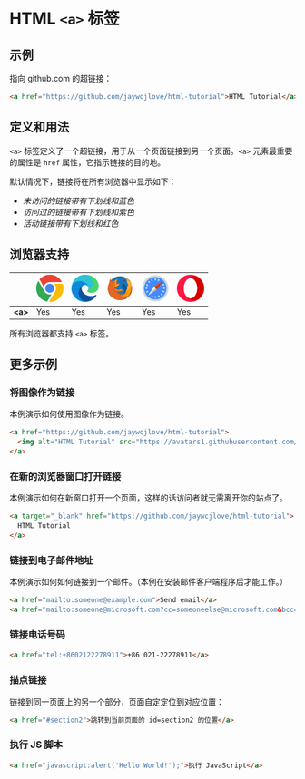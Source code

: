 HTML `<a>` 标签
===

## 示例

指向 github.com 的超链接：

```html
<a href="https://github.com/jaywcjlove/html-tutorial">HTML Tutorial</a>
```

## 定义和用法

`<a>` 标签定义了一个超链接，用于从一个页面链接到另一个页面。`<a>` 元素最重要的属性是 `href` 属性，它指示链接的目的地。

默认情况下，链接将在所有浏览器中显示如下：

- _未访问的链接带有下划线和蓝色_ <!--rehype:style=color: #0000ff; text-decoration: underline;-->
- _访问过的链接带有下划线和紫色_ <!--rehype:style=color: purple; text-decoration: underline;-->
- _活动链接带有下划线和红色_ <!--rehype:style=color: red; text-decoration: underline;-->


## 浏览器支持

| &nbsp; | ![chrome][1] | ![edge][2] | ![firefox][3] | ![safari][4] | ![opera][5] |
| ---- | ---- | ---- | ---- | ---- | ---- |
| __&lt;a&gt;__ | Yes | Yes | Yes | Yes | Yes |

所有浏览器都支持 `<a>` 标签。

## 更多示例

### 将图像作为链接

本例演示如何使用图像作为链接。

```html
<a href="https://github.com/jaywcjlove/html-tutorial">
  <img alt="HTML Tutorial" src="https://avatars1.githubusercontent.com/u/1680273?s=460&v=4" width="100" height="100">
</a>
```

### 在新的浏览器窗口打开链接

本例演示如何在新窗口打开一个页面，这样的话访问者就无需离开你的站点了。

```html
<a target="_blank" href="https://github.com/jaywcjlove/html-tutorial">
  HTML Tutorial
</a>
```

### 链接到电子邮件地址

本例演示如何如何链接到一个邮件。（本例在安装邮件客户端程序后才能工作。）

```html
<a href="mailto:someone@example.com">Send email</a>
<a href="mailto:someone@microsoft.com?cc=someoneelse@microsoft.com&bcc=andsomeoneelse2@microsoft.com&subject=Summer%20Party&body=You%20are%20invited%20to%20a%20big%20summer%20party!">发送邮件！</a>
```

### 链接电话号码

```html
<a href="tel:+8602122278911">+86 021-22278911</a>
```

### 描点链接

链接到同一页面上的另一个部分，页面自定定位到对应位置：

```html
<a href="#section2">跳转到当前页面的 id=section2 的位置</a>
```

### 执行 JS 脚本

```html
<a href="javascript:alert('Hello World!');">执行 JavaScript</a>
```

[1]: ../assets/chrome.svg
[2]: ../assets/edge.svg
[3]: ../assets/firefox.svg
[4]: ../assets/safari.svg
[5]: ../assets/opera.svg